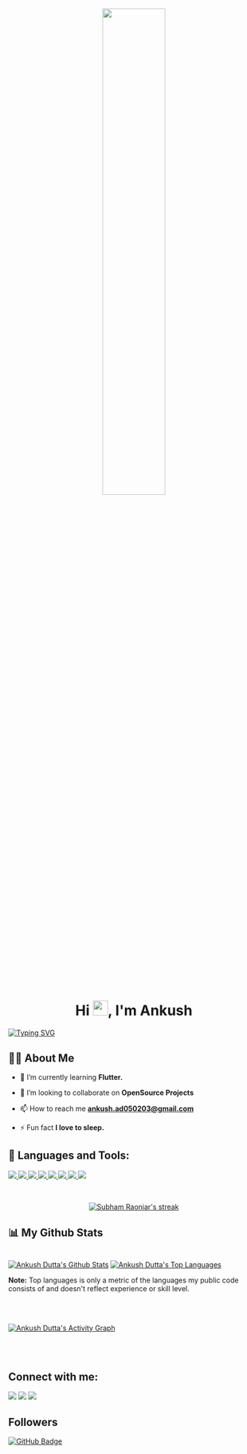 <h1 align="center"> <a href="#"><img width="50%" height="auto" src="https://assets.rbl.ms/25591710/origin.jpg" height="175px"/></a></h1>



<h1 align="center">Hi <img src="https://raw.githubusercontent.com/MartinHeinz/MartinHeinz/master/wave.gif" width="30px">, I'm Ankush</h1>

[![Typing SVG](https://readme-typing-svg.herokuapp.com?font=Montserrat&color=%339333F7&vCenter=true&lines=A+Fanatical+ML+Tyro)](https://git.io/typing-svg)

## 🙋‍♂️ About Me


- 🌱 I’m currently learning **Flutter.**

- 👯 I’m looking to collaborate on **OpenSource Projects**

- 📫 How to reach me **ankush.ad050203@gmail.com**

- ⚡ Fun fact **I love to sleep.**


## 🚀 Languages and Tools:

<p align="left"> 
    <a href="https://reactjs.org/" target="_blank"> <img src="https://img.icons8.com/color/48/000000/react-native.png"/> </a>
    <a href="https://www.cprogramming.com/" target="_blank"> <img src="https://img.icons8.com/color/48/000000/c-programming.png"/> </a> 
    <a href="https://www.python.org/" target="_blank"> <img src="https://img.icons8.com/fluency/48/000000/python.png"/> </a> 
    <a href="https://flutter.dev/" target="_blank"> <img src="https://img.icons8.com/color/48/000000/flutter.png"/> </a> 
    <a href="https://dart.dev/" target="_blank"> <img src="https://img.icons8.com/color/48/000000/dart.png"/> </a> 
    <a href="https://www.tensorflow.org/" target="_blank"> <img src="https://img.icons8.com/color/48/000000/tensorflow.png"/> </a> 
    <a href="https://www.mysql.com/" target="_blank"> <img src="https://img.icons8.com/fluent/50/000000/mysql-logo.png"/> </a>
    <a href="https://aws.amazon.com/certification/" target="_blank"> <img src="https://img.icons8.com/color/48/000000/amazon-web-services.png"/> </a> 
    
</p>

<!-- [![React Badge](https://img.shields.io/badge/-React-61DBFB?style=for-the-badge&labelColor=black&logo=react&logoColor=61DBFB)](#)  [![Javascript Badge](https://img.shields.io/badge/-Javascript-F0DB4F?style=for-the-badge&labelColor=black&logo=javascript&logoColor=F0DB4F)](#) [![Typescript Badge](https://img.shields.io/badge/-Typescript-007acc?style=for-the-badge&labelColor=black&logo=typescript&logoColor=007acc)](#) [![Nodejs Badge](https://img.shields.io/badge/-Nodejs-3C873A?style=for-the-badge&labelColor=black&logo=node.js&logoColor=3C873A)](#) [![GraphQL Badge](https://img.shields.io/badge/-GraphQl-e535ab?style=for-the-badge&labelColor=black&logo=node.js&logoColor=e535ab)](#) -->
<br/>

<p align="center">
    <a href="https://github.com/Ankush523/github-readme-streak-stats">
        <img title="🔥 Get streak stats for your profile at git.io/streak-stats" alt="Subham Raoniar's streak" src="https://github-readme-streak-stats.herokuapp.com/?user=Ankush523&theme=radical&hide_border=true&stroke=0000&background=060A0CD0"/>
    </a>
</p>

## 📊 My Github Stats

  <br/>
  <a href="https://github.com/Ankush523/github-readme-stats"><img alt="Ankush Dutta's Github Stats" src="https://github-readme-stats.vercel.app/api?username=Ankush523&show_icons=true&count_private=true&theme=radical&hide_border=true&bg_color=0D1117" /></a>
  <a href="https://github.com/Ankush523/github-readme-stats"><img alt="Ankush Dutta's Top Languages" src="https://github-readme-stats.vercel.app/api/top-langs/?username=Ankush523&langs_count=8&count_private=true&layout=compact&theme=radical&hide_border=true&bg_color=0D1117" /></a>
  
  <b>Note:</b> Top languages is only a metric of the languages my public code consists of and doesn't reflect experience or skill level.


<br/>
<br/>

<a href="https://github.com/Ankush523/github-readme-activity-graph"><img alt="Ankush Dutta's Activity Graph" src="https://activity-graph.herokuapp.com/graph?username=Ankush523&hide_border=true&theme=redical" /></a>

<br/>
<br/>

## Connect with me:
<p align="left">

<a href = "https://www.linkedin.com/in/ankush-dutta-920b5b202/"><img src="https://img.icons8.com/fluent/48/000000/linkedin.png"/></a>
<a href = "https://twitter.com/AnkushD21079583"><img src="https://img.icons8.com/fluent/48/000000/twitter.png"/></a>
<a href = "https://www.instagram.com/cubed_ankush/"><img src="https://img.icons8.com/fluent/48/000000/instagram-new.png"/></a>

</p>

## Followers
<a href="https://github.com/Ankush523?tab=followers"><img src="https://img.shields.io/github/followers/Ankush523?label=Followers&style=social" alt="GitHub Badge"></a>

